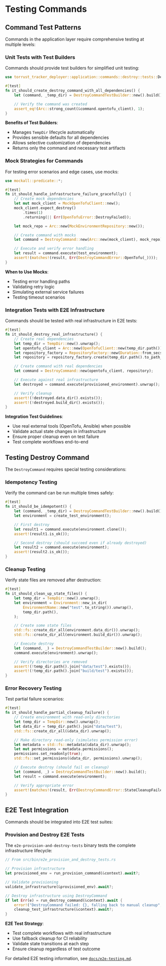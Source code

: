 # Testing Commands

## Command Test Patterns

Commands in the application layer require comprehensive testing at multiple levels:

### Unit Tests with Test Builders

Commands should provide test builders for simplified unit testing:

```rust
use torrust_tracker_deployer::application::commands::destroy::tests::DestroyCommandTestBuilder;

#[test]
fn it_should_create_destroy_command_with_all_dependencies() {
    let (command, _temp_dir) = DestroyCommandTestBuilder::new().build();

    // Verify the command was created
    assert_eq!(Arc::strong_count(&command.opentofu_client), 1);
}
```

**Benefits of Test Builders**:

- Manages `TempDir` lifecycle automatically
- Provides sensible defaults for all dependencies
- Allows selective customization of dependencies
- Returns only the command and necessary test artifacts

### Mock Strategies for Commands

For testing error scenarios and edge cases, use mocks:

```rust
use mockall::predicate::*;

#[test]
fn it_should_handle_infrastructure_failure_gracefully() {
    // Create mock dependencies
    let mut mock_client = MockOpenTofuClient::new();
    mock_client.expect_destroy()
        .times(1)
        .returning(|| Err(OpenTofuError::DestroyFailed));

    let mock_repo = Arc::new(MockEnvironmentRepository::new());

    // Create command with mocks
    let command = DestroyCommand::new(Arc::new(mock_client), mock_repo);

    // Execute and verify error handling
    let result = command.execute(test_environment);
    assert!(matches!(result, Err(DestroyCommandError::OpenTofu(_))));
}
```

**When to Use Mocks**:

- Testing error handling paths
- Validating retry logic
- Simulating external service failures
- Testing timeout scenarios

### Integration Tests with E2E Infrastructure

Commands should be tested with real infrastructure in E2E tests:

```rust
#[test]
fn it_should_destroy_real_infrastructure() {
    // Create real dependencies
    let temp_dir = TempDir::new().unwrap();
    let opentofu_client = Arc::new(OpenTofuClient::new(temp_dir.path()));
    let repository_factory = RepositoryFactory::new(Duration::from_secs(30));
    let repository = repository_factory.create(temp_dir.path().to_path_buf());

    // Create command with real dependencies
    let command = DestroyCommand::new(opentofu_client, repository);

    // Execute against real infrastructure
    let destroyed = command.execute(provisioned_environment).unwrap();

    // Verify cleanup
    assert!(!destroyed.data_dir().exists());
    assert!(!destroyed.build_dir().exists());
}
```

**Integration Test Guidelines**:

- Use real external tools (OpenTofu, Ansible) when possible
- Validate actual state changes in infrastructure
- Ensure proper cleanup even on test failure
- Test complete workflows end-to-end

## Testing Destroy Command

The `DestroyCommand` requires special testing considerations:

### Idempotency Testing

Verify the command can be run multiple times safely:

```rust
#[test]
fn it_should_be_idempotent() {
    let (command, _temp_dir) = DestroyCommandTestBuilder::new().build();
    let environment = create_test_environment();

    // First destroy
    let result1 = command.execute(environment.clone());
    assert!(result1.is_ok());

    // Second destroy (should succeed even if already destroyed)
    let result2 = command.execute(environment);
    assert!(result2.is_ok());
}
```

### Cleanup Testing

Verify state files are removed after destruction:

```rust
#[test]
fn it_should_clean_up_state_files() {
    let temp_dir = TempDir::new().unwrap();
    let environment = Environment::new_in_dir(
        EnvironmentName::new("test".to_string()).unwrap(),
        temp_dir.path(),
    );

    // Create some state files
    std::fs::create_dir_all(environment.data_dir()).unwrap();
    std::fs::create_dir_all(environment.build_dir()).unwrap();

    // Execute destroy
    let (command, _) = DestroyCommandTestBuilder::new().build();
    command.execute(environment).unwrap();

    // Verify directories are removed
    assert!(!temp_dir.path().join("data/test").exists());
    assert!(!temp_dir.path().join("build/test").exists());
}
```

### Error Recovery Testing

Test partial failure scenarios:

```rust
#[test]
fn it_should_handle_partial_cleanup_failure() {
    // Create environment with read-only directories
    let temp_dir = TempDir::new().unwrap();
    let data_dir = temp_dir.path().join("data/test");
    std::fs::create_dir_all(&data_dir).unwrap();

    // Make directory read-only (simulates permission error)
    let metadata = std::fs::metadata(&data_dir).unwrap();
    let mut permissions = metadata.permissions();
    permissions.set_readonly(true);
    std::fs::set_permissions(&data_dir, permissions).unwrap();

    // Execute destroy (should fail on cleanup)
    let (command, _) = DestroyCommandTestBuilder::new().build();
    let result = command.execute(environment);

    // Verify appropriate error
    assert!(matches!(result, Err(DestroyCommandError::StateCleanupFailed { .. })));
}
```

## E2E Test Integration

Commands should be integrated into E2E test suites:

### Provision and Destroy E2E Tests

The `e2e-provision-and-destroy-tests` binary tests the complete infrastructure lifecycle:

```rust
// From src/bin/e2e_provision_and_destroy_tests.rs

// Provision infrastructure
let provisioned_env = run_provision_command(&context).await?;

// Validate provisioning
validate_infrastructure(&provisioned_env).await?;

// Destroy infrastructure using DestroyCommand
if let Err(e) = run_destroy_command(&context).await {
    error!("DestroyCommand failed: {}, falling back to manual cleanup", e);
    cleanup_test_infrastructure(&context).await?;
}
```

**E2E Test Strategy**:

- Test complete workflows with real infrastructure
- Use fallback cleanup for CI reliability
- Validate state transitions at each step
- Ensure cleanup regardless of test outcome

For detailed E2E testing information, see [`docs/e2e-testing.md`](../../e2e-testing.md).
